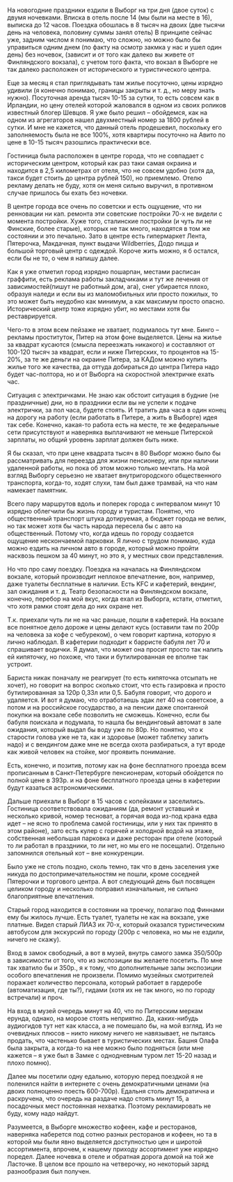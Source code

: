 На новогодние праздники ездили в Выборг на три дня (двое суток) с двумя ночевками. Вписка в отель после 14 (мы были на месте в 16), выписка до 12 часов. Поездка обошлась в 8 тысяч на двоих (две тысячи день на человека, половину суммы занял отель) В принципе сейчас уже, задним числом я понимаю, что сложно, но можно было бы управиться одним днем (по факту на осмотр закмка у нас и ушел один день) без ночевок, (зависит и от того как далеко вы живете от Финляндского вокзала), с учетом того факта, что вокзал в Выборге не так далеко расположен от исторического и туристического центра.

Еще за месяц я стал приглядывать там жилье посуточно, цены изрядно удивили (я конечно понимаю, границы закрыты и т. д., но меру знать нужно). Посуточная аренда тысяч 10-15 за сутки, то есть совсем как в Ирландии, но цену отелей которой жаловался в одном из своих роликов известный блогер Шевцов. Я уже было решил – обойдемся, как на одном из агрегаторов нашел двухместный номер за 1800 рублей в сутки. И мне не кажется, что данный отель продешевил, поскольку его заполняемость была не все 100%, хотя квартиры посуточно на Авито по цене в 10-15 тысяч разошлись практически все.

Гостиница была расположен в центре города, что не совпадает с историческим центром, который как раз таки самая окраина и находится в 2,5 километрах от отеля, что не совсем удобно (хотя да, такси будет стоить до центра рублей 150), но приемлемо. Отелю рекламу делать не буду, хотя он меня сильно выручил, в противном случае пришлось бы ехать без ночевки. 

В центре города все очень по советски и есть ощущение, что ни ренновации ни кап. ремонта эти советские постройки 70-х не видели с момента постройки. Хуже того, сталинские постройки (и чуть ли не Финские, более старые), которых не так много, находятся в том же состоянии и это печально. Зато в центре есть гипермаркет Лента, Пятерочка, Макдачная, пункт выдачи Wildberries, Додо пицца и большой торговый центр с одеждой. Короче жить можно, я б остался, если бы не то, о чем я напишу далее.

Как я уже отметил город изрядно пошарпан, местами расписан граффити, есть реклама работы закладчиками и тут же лечения от зависимостей(пишут не работный дом, ага), снег убирается плохо, образуя наледи и если вы из маломобильных или просто пожилых, то это может быть неудобно как минимум, а как максимум просто опасно. Исторический центр тоже изрядно убит, но местами хотя бы реставрируется. 

Чего-то в этом всем пейзаже не хватает, подумалось тут мне. Бинго – рекламы проституток, Питер на этом фоне выделяется. Цены на жилье за квадрат кусаются (смысла переезжать никакого) и составляют от 100-120 тысяч за квадрат, если и ниже Питерских, то процентов на 15-20%, за те же деньги на окраине Питера, за КАДом можно купить жилье того же качества, да оттуда добираться до центра Питера надо будет час-полтора, но и от Выборга на скоростной электричке ехать час. 

Ситуация с электричками. Не знаю как обстоит ситуация в будние (не праздничные) дни, но в праздники если вы не успели к подаче электрички, за пол часа, будете стоять. И тратить два часа в один конец на дорогу на работу (если работать в Питере, а жить в Выборге) идея так себе. Конечно, какая-то работа есть на месте, те же федеральные сети присутствуют и наверняка выплачивают не меньше Питерской зарплаты, но общий уровень зарплат должен быть ниже. 

Я бы сказал, что при цене квадрата тысяч в 80 Выборг можно было бы рассматривать для переезда для жизни пенсионеру, или при наличии удаленной работы, но пока об этом можно только мечтать.
На мой взгляд Выборгу серьезно не хватает внутригородского общественного транспорта, когда-то, ходят слухи, там был даже трамвай, на что нам намекает памятник. 

Всего пару маршрутов вдоль и поперек города с интервалом минут 10 изрядно облегчили бы жизнь городу и туристам. Понятно, что общественный транспорт штука дотируемая, а бюджет города не велик, но так может хотя бы часть народа пересела бы с авто на общественный. Потому что, когда идешь по городу создается ощущение нескончаемой парковки. Я лично с трудом понимаю, куда можно ездить на личном авто в городе, который можно пройти насквозь пешком за 40 минут, но это я, у местных свои представления.

Но что про саму поездку. Поездка на началась на Финляндском вокзале, который производит неплохое впечатление, вон, например, даже туалеты бесплатные в наличии. Есть KFC и кафетерий, вендинг, зал ожидания и т. д. Театр безопасности на Финляндском вокзале, конечно, перебор на мой вкус, когда ехал из Выборга, кстати, отметил, что хотя рамки стоят дела до них охране нет.

Т.к. приехали чуть ли не на час раньше, пошли в кафетерий. На вокзале все понятное дело дороже и цены делают кусь (оставили там по 200р на человека за кофе с чебуреком), о чем говорит картина, которую я лично наблюдал. В кафетерии подходит к барристе бабуля лет 70 и спрашивает водички. Я думал, что может она просит просто так налить ей кипяточку, но похоже, что таки и бутилированная ее вполне так устроит. 

Бариста никак поначалу не реагирует (то есть кипяточка отсыпать не хочет), но говорит на вопрос сколько стоит, что есть газировка и просто бутилированная за 120р 0,33л или 0,5. Бабуля говорит, что дорого и удаляется. И вот я думаю, что отработаешь эдак лет 40 на советское, а потом и на российское государство, а на пенсии даже спонтанной покупки на вокзале себе позволить не сможешь. Конечно, если бы бабуля поискала и подумала, то нашла бы вендинговый автомат в зале ожидания, который выдал бы воду уже по 80р. Но понятно, что к старости голова уже не та, как и здоровье (может таблетку запить надо) и с вендингом даже мне не всегда охота разбираться, а тут вроде как живой человек на стойке, мог проявить понимание.

Есть, конечно, и позитив, потому как на фоне бесплатного проезда всем прописанным в Санкт-Петербурге пенсионерам, который обойдется по полной цене в 393р. и на фоне бесплатного проезда цены в кафетерии будут казаться астрономическими.

Дальше приехали в Выборг в 15 часов с копейками и заселились. Гостиница соответствовала ожиданиям (да, ремонт уставший и несколько кривой, номер тесноват, а горячая вода из-под крана едва идет – не ясно то проблема самой гостиницы, или у них так принято в этом районе), зато есть кулер с горячей и холодной водой на этаже, собственная небольшая парковка и даже ресторан при отеле (который то ли работал в праздники, то ли нет, но мы его не посещали). Отдельно запомнился отельный кот – вне конкуренции.

Было уже не столь поздно, сколь темно, так что в день заселения уже никуда по достопримечательностям не пошли, кроме соседней Пятерочки и торгового центра. А вот следующий день был посвящен целиком городу и несколько поправил изначальные, не сильно благоприятные впечатления.

Старый город находится в состоянии на троечку, полагаю под Финнами ему бы жилось лучше. Есть туалет, туалеты не как на вокзале, уже платные. Видел старый ЛИАЗ их 70-х, который оказался туристическим автобусом для экскурсий по городу (200р с человека, но мы не ездили, ничего не скажу). 

Вход в замок свободный, а вот в музей, внутрь самого замка 350/500р в зависимости от того, что из экспозиции вы желаете посетить. По мне так хватило бы и 350р., я к тому, что дополнительные залы экспозиции особого впечатления не произвели. Помимо музейных смотрителей поражает количество персонала, который работает в гардеробе (автоматизация, где ты?), гидами (хотя их не так много, но по городу встречали) и проч. 

На вход в музей очередь минут на 40, что по Питерским меркам ерунда, однако, на морозе стоять неприятно. Да, каких-нибудь аудиогидов тут нет как класса, а не помешало бы, на мой взгляд. Из не очевидных плюсов – никто никому ничего не навязывает, не пытаясь продать, что частенько бывает в туристических местах. Башня Олафа была закрыта, а когда-то на нее можно было подняться (или мне кажется – я уже был в Замке с однодневным туром лет 15-20 назад и плохо помню).

Далее мы посетили одну едальню, которую перед поездкой я не поленился найти в интернете с очень демократичными ценами (на двоих полноценно поесть 600-700р). Едальня столь демократична и раскручена, что очередь на раздаче надо стоять минут 15, а посадочных мест постоянная нехватка. Поэтому рекламировать не буду, кому надо найдут. 

Разумеется, в Выборге множество кофеен, кафе и ресторанов, наверняка наберется под сотню разных ресторанов и кофеен, но та в которой мы были явно выделяется доступностью цен и широтой ассортимента, впрочем, к нашему приходу ассортимент уже изрядно поредел.
Далее ночевка в отеле и обратная дорога домой на той же Ласточке. В целом все прошло на четверочку, но некоторый заряд разнообразия был получен.
